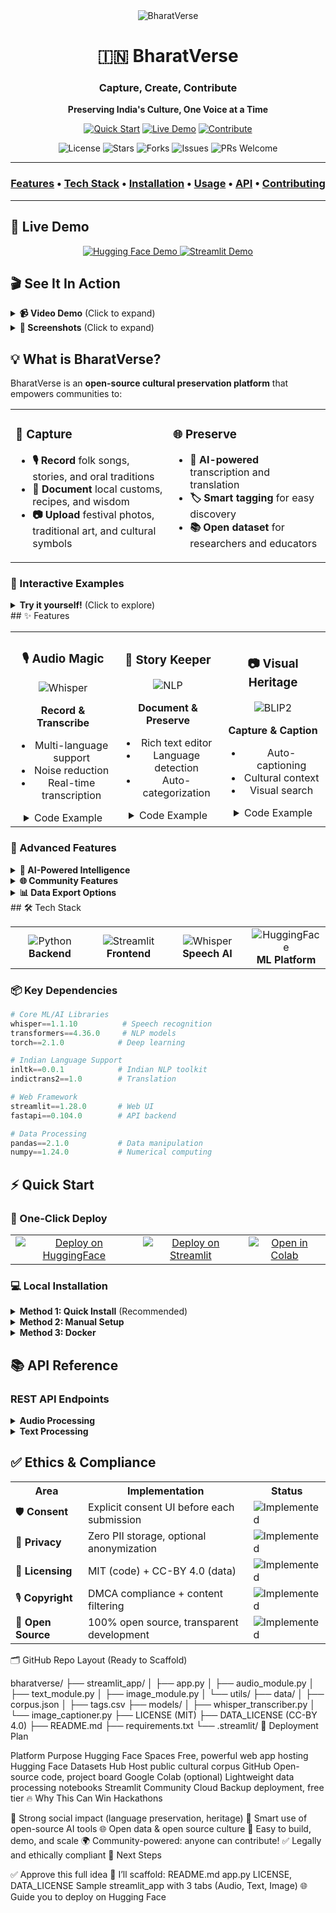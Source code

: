 <div align="center">
  <img src="https://img.shields.io/badge/BharatVerse-Preserving_Culture-orange?style=for-the-badge&logo=data:image/png;base64,iVBORw0KGgoAAAANSUhEUgAAAA4AAAAOCAYAAAAfSC3RAAAABHNCSVQICAgIfAhkiAAAAAlwSFlzAAAA7AAAAOwBeShxvQAAABl0RVh0U29mdHdhcmUAd3d3Lmlua3NjYXBlLm9yZ5vuPBoAAADMSURBVCiRY/z//z8DOgACxohYRgYGhv8MDAwMTAxoAAWjAiyKwIr+MzAwMLy/yLDl6SWG/0yMDIwMjAz/mRgZGBn+MzIy/P/PwPCfgYGBgeE/I8N/RgYGhv+MDKzPrzBsAXGQNYLV/Qcqhmv6z8Rw5/xFBgYmBgaG/0wMd85fYmBg+M/AwPCfieE/yG0gzeBAEDgLxJcYwBb8/88Acfp/iFP+MzH8hzsVGTC9PMdwnYmBgeE/iBBN/Gf4D2HBiP9QISYGBgYGJnSJUQAAktVBBr7hPVQAAAAASUVORK5CYII=" alt="BharatVerse">
  
  # 🇮🇳 BharatVerse
  
  ### **Capture, Create, Contribute**
  
  <p align="center">
    <strong>Preserving India's Culture, One Voice at a Time</strong>
  </p>
  
  <p align="center">
    <a href="#-quick-start"><img src="https://img.shields.io/badge/Quick_Start-→-brightgreen?style=for-the-badge" alt="Quick Start"></a>
    <a href="#-live-demo"><img src="https://img.shields.io/badge/Live_Demo-→-blue?style=for-the-badge" alt="Live Demo"></a>
    <a href="#-contribute"><img src="https://img.shields.io/badge/Contribute-→-orange?style=for-the-badge" alt="Contribute"></a>
  </p>
  
  <p align="center">
    <img src="https://img.shields.io/github/license/yourusername/bharatverse?style=flat-square" alt="License">
    <img src="https://img.shields.io/github/stars/yourusername/bharatverse?style=flat-square" alt="Stars">
    <img src="https://img.shields.io/github/forks/yourusername/bharatverse?style=flat-square" alt="Forks">
    <img src="https://img.shields.io/github/issues/yourusername/bharatverse?style=flat-square" alt="Issues">
    <img src="https://img.shields.io/badge/PRs-welcome-brightgreen.svg?style=flat-square" alt="PRs Welcome">
  </p>
</div>

---

<div align="center">
  <h3>
    <a href="#-features">Features</a> •
    <a href="#-tech-stack">Tech Stack</a> •
    <a href="#-installation">Installation</a> •
    <a href="#-usage">Usage</a> •
    <a href="#-api-reference">API</a> •
    <a href="#-contributing">Contributing</a>
  </h3>
</div>

---

## 🚀 Live Demo

<div align="center">
  <a href="https://huggingface.co/spaces/bharatverse/demo">
    <img src="https://img.shields.io/badge/🤗_Hugging_Face-Demo-yellow?style=for-the-badge" alt="Hugging Face Demo">
  </a>
  <a href="https://bharatverse.streamlit.app">
    <img src="https://img.shields.io/badge/Streamlit-Demo-red?style=for-the-badge" alt="Streamlit Demo">
  </a>
</div>

## 🎬 See It In Action

<details>
<summary><b>📹 Video Demo</b> (Click to expand)</summary>

[![BharatVerse Demo](https://img.youtube.com/vi/DEMO_VIDEO_ID/0.jpg)](https://www.youtube.com/watch?v=DEMO_VIDEO_ID)

</details>

<details>
<summary><b>📸 Screenshots</b> (Click to expand)</summary>

| Audio Recording | Text Stories | Image Upload |
|:--------------:|:------------:|:------------:|
| ![Audio](https://via.placeholder.com/300x200?text=Audio+Recording) | ![Text](https://via.placeholder.com/300x200?text=Text+Stories) | ![Image](https://via.placeholder.com/300x200?text=Image+Upload) |

</details>

## 💡 What is BharatVerse?

BharatVerse is an **open-source cultural preservation platform** that empowers communities to:

<table>
<tr>
<td width="50%">

### 🎯 Capture
- **🎙️ Record** folk songs, stories, and oral traditions
- **📝 Document** local customs, recipes, and wisdom
- **📷 Upload** festival photos, traditional art, and cultural symbols

</td>
<td width="50%">

### 🌐 Preserve
- **🤖 AI-powered** transcription and translation
- **🏷️ Smart tagging** for easy discovery
- **📚 Open dataset** for researchers and educators

</td>
</tr>
</table>

### 🎪 Interactive Examples

<details>
<summary><b>Try it yourself!</b> (Click to explore)</summary>

```python
# Example: Transcribe a Marathi folk song
from bharatverse import AudioProcessor

audio = AudioProcessor()
result = audio.transcribe("marathi_folk_song.mp3")
print(result.text)  # "पाऊस आला पाऊस आला..."
print(result.translation)  # "The rain has come, the rain has come..."
print(result.tags)  # ['Marathi', 'Folk Song', 'Monsoon', 'Maharashtra']
```

</details>
## ✨ Features

<table>
<tr>
<td width="33%" align="center">

### 🎙️ Audio Magic
<img src="https://img.shields.io/badge/Whisper-AI-blue?style=flat-square" alt="Whisper">

**Record & Transcribe**
- Multi-language support
- Noise reduction
- Real-time transcription

<details>
<summary>Code Example</summary>

```python
from bharatverse import record_audio

audio = record_audio(duration=30)
transcript = audio.transcribe(
    language="auto",
    translate=True
)
```
</details>

</td>
<td width="33%" align="center">

### 📝 Story Keeper
<img src="https://img.shields.io/badge/NLP-Powered-green?style=flat-square" alt="NLP">

**Document & Preserve**
- Rich text editor
- Language detection
- Auto-categorization

<details>
<summary>Code Example</summary>

```python
from bharatverse import StoryTeller

story = StoryTeller()
story.add_content(
    text="पाणी रे पाणी तेरा रंग कैसा",
    category="folk_song"
)
```
</details>

</td>
<td width="33%" align="center">

### 📷 Visual Heritage
<img src="https://img.shields.io/badge/BLIP2-Vision-purple?style=flat-square" alt="BLIP2">

**Capture & Caption**
- Auto-captioning
- Cultural context
- Visual search

<details>
<summary>Code Example</summary>

```python
from bharatverse import ImageProcessor

img = ImageProcessor()
result = img.analyze(
    "holi_celebration.jpg",
    generate_caption=True
)
```
</details>

</td>
</tr>
</table>

### 🌟 Advanced Features

<details>
<summary><b>🤖 AI-Powered Intelligence</b></summary>

- **Smart Tagging**: Automatic cultural context detection
- **Language Models**: Support for 22+ Indian languages
- **Translation Pipeline**: Cross-lingual content discovery
- **Sentiment Analysis**: Understand emotional context

</details>

<details>
<summary><b>🌐 Community Features</b></summary>

- **Collaborative Editing**: Wiki-style contributions
- **Version Control**: Track changes and improvements
- **Gamification**: Earn badges for contributions
- **API Access**: Build on top of our platform

</details>

<details>
<summary><b>📊 Data Export Options</b></summary>

```bash
# Export formats available
bharatverse export --format json --filter "language:hindi"
bharatverse export --format csv --filter "region:rajasthan"
bharatverse export --format parquet --filter "type:folk_song"
```

</details>
## 🛠️ Tech Stack

<table>
<tr>
<td align="center" width="25%">
<img src="https://img.shields.io/badge/Python-3.9+-blue?style=for-the-badge&logo=python" alt="Python">
<br><b>Backend</b>
</td>
<td align="center" width="25%">
<img src="https://img.shields.io/badge/Streamlit-1.28+-red?style=for-the-badge&logo=streamlit" alt="Streamlit">
<br><b>Frontend</b>
</td>
<td align="center" width="25%">
<img src="https://img.shields.io/badge/Whisper-OpenAI-green?style=for-the-badge&logo=openai" alt="Whisper">
<br><b>Speech AI</b>
</td>
<td align="center" width="25%">
<img src="https://img.shields.io/badge/HuggingFace-🤗-yellow?style=for-the-badge" alt="HuggingFace">
<br><b>ML Platform</b>
</td>
</tr>
</table>

### 📦 Key Dependencies

```python
# Core ML/AI Libraries
whisper==1.1.10          # Speech recognition
transformers==4.36.0     # NLP models
torch==2.1.0            # Deep learning

# Indian Language Support
inltk==0.0.1            # Indian NLP toolkit
indictrans2==1.0        # Translation

# Web Framework
streamlit==1.28.0       # Web UI
fastapi==0.104.0        # API backend

# Data Processing
pandas==2.1.0           # Data manipulation
numpy==1.24.0           # Numerical computing
```

## ⚡ Quick Start

### 🎯 One-Click Deploy

<table>
<tr>
<td align="center">
<a href="https://huggingface.co/spaces/bharatverse/demo?duplicate=true">
<img src="https://img.shields.io/badge/Deploy%20on-HuggingFace-yellow?style=for-the-badge&logo=huggingface" alt="Deploy on HuggingFace">
</a>
</td>
<td align="center">
<a href="https://share.streamlit.io/deploy?repository=bharatverse/bharatverse">
<img src="https://img.shields.io/badge/Deploy%20on-Streamlit-red?style=for-the-badge&logo=streamlit" alt="Deploy on Streamlit">
</a>
</td>
<td align="center">
<a href="https://colab.research.google.com/github/bharatverse/bharatverse/blob/main/notebooks/quickstart.ipynb">
<img src="https://img.shields.io/badge/Open%20in-Colab-orange?style=for-the-badge&logo=googlecolab" alt="Open in Colab">
</a>
</td>
</tr>
</table>

### 💻 Local Installation

<details>
<summary><b>Method 1: Quick Install</b> (Recommended)</summary>

```bash
# Clone and setup in one command
curl -sSL https://raw.githubusercontent.com/bharatverse/bharatverse/main/install.sh | bash

# Or using Python
pip install bharatverse
bharatverse run
```

</details>

<details>
<summary><b>Method 2: Manual Setup</b></summary>

```bash
# 1. Clone the repository
git clone https://github.com/yourusername/bharatverse.git
cd bharatverse

# 2. Create virtual environment
python -m venv venv
source venv/bin/activate  # On Windows: venv\Scripts\activate

# 3. Install dependencies
pip install -r requirements.txt

# 4. Download ML models
python scripts/download_models.py

# 5. Run the app
streamlit run app.py
```

</details>

<details>
<summary><b>Method 3: Docker</b></summary>

```bash
# Using Docker Compose
docker-compose up

# Or build manually
docker build -t bharatverse .
docker run -p 8501:8501 bharatverse
```

</details>

## 📚 API Reference

### REST API Endpoints

<details>
<summary><b>Audio Processing</b></summary>

```bash
# Upload and transcribe audio
curl -X POST "http://localhost:8000/api/v1/audio/transcribe" \
  -H "Content-Type: multipart/form-data" \
  -F "file=@recording.mp3" \
  -F "language=auto"

# Response
{
  "text": "पाऊस आला पाऊस आला",
  "language": "marathi",
  "confidence": 0.95,
  "translation": "The rain has come",
  "tags": ["folk_song", "monsoon", "maharashtra"]
}
```

</details>

<details>
<summary><b>Text Processing</b></summary>

```python
# Python SDK Example
from bharatverse import BharatVerseAPI

api = BharatVerseAPI(api_key="your_key")

# Submit text content
response = api.text.create(
    content="सत्यमेव जयते",
    metadata={
        "type": "proverb",
        "region": "national",
        "language": "sanskrit"
    }
)
```

</details>

## ✅ Ethics & Compliance

<table>
<tr>
<th>Area</th>
<th>Implementation</th>
<th>Status</th>
</tr>
<tr>
<td>🛡️ <b>Consent</b></td>
<td>Explicit consent UI before each submission</td>
<td><img src="https://img.shields.io/badge/✓-Implemented-green" alt="Implemented"></td>
</tr>
<tr>
<td>🔐 <b>Privacy</b></td>
<td>Zero PII storage, optional anonymization</td>
<td><img src="https://img.shields.io/badge/✓-Implemented-green" alt="Implemented"></td>
</tr>
<tr>
<td>📜 <b>Licensing</b></td>
<td>MIT (code) + CC-BY 4.0 (data)</td>
<td><img src="https://img.shields.io/badge/✓-Implemented-green" alt="Implemented"></td>
</tr>
<tr>
<td>🎙️ <b>Copyright</b></td>
<td>DMCA compliance + content filtering</td>
<td><img src="https://img.shields.io/badge/✓-Implemented-green" alt="Implemented"></td>
</tr>
<tr>
<td>🤝 <b>Open Source</b></td>
<td>100% open source, transparent development</td>
<td><img src="https://img.shields.io/badge/✓-Implemented-green" alt="Implemented"></td>
</tr>
</table>
🗂️ GitHub Repo Layout (Ready to Scaffold)

bharatverse/
├── streamlit_app/
│   ├── app.py
│   ├── audio_module.py
│   ├── text_module.py
│   ├── image_module.py
│   └── utils/
├── data/
│   ├── corpus.json
│   ├── tags.csv
├── models/
│   ├── whisper_transcriber.py
│   └── image_captioner.py
├── LICENSE (MIT)
├── DATA_LICENSE (CC-BY 4.0)
├── README.md
├── requirements.txt
└── .streamlit/
🚀 Deployment Plan

Platform	Purpose
Hugging Face Spaces	Free, powerful web app hosting
Hugging Face Datasets Hub	Host public cultural corpus
GitHub	Open-source code, project board
Google Colab (optional)	Lightweight data processing notebooks
Streamlit Community Cloud	Backup deployment, free tier
🔥 Why This Can Win Hackathons

📢 Strong social impact (language preservation, heritage)
🤖 Smart use of open-source AI tools
🌐 Open data & open source culture
📱 Easy to build, demo, and scale
🌍 Community-powered: anyone can contribute!
✅ Legally and ethically compliant
🧩 Next Steps

✅ Approve this full idea
🚀 I’ll scaffold:
README.md
app.py
LICENSE, DATA_LICENSE
Sample streamlit_app with 3 tabs (Audio, Text, Image)
🌐 Guide you to deploy on Hugging Face